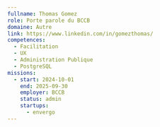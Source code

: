 ```yaml
---
fullname: Thomas Gomez
role: Porte parole du BCCB
domaine: Autre
link: https://www.linkedin.com/in/gomezthomas/
competences:
  - Facilitation
  - UX
  - Administration Publique
  - PostgreSQL
missions:
  - start: 2024-10-01
    end: 2025-09-30
    employer: BCCB
    status: admin
    startups:
      - envergo
---
```

